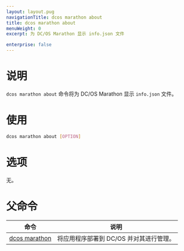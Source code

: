 ```yaml
---
layout: layout.pug
navigationTitle: dcos marathon about
title: dcos marathon about
menuWeight: 0
excerpt: 为 DC/OS Marathon 显示 info.json 文件

enterprise: false
---
```



# 说明
`dcos marathon about` 命令将为 DC/OS Marathon 显示 `info.json` 文件。

# 使用

```bash
dcos marathon about [OPTION]
```

# 选项

无。

# 父命令

| 命令 | 说明 |
|---------|-------------|
| [dcos marathon](/zh/1.11/cli/command-reference/dcos-marathon/) | 将应用程序部署到 DC/OS 并对其进行管理。|

